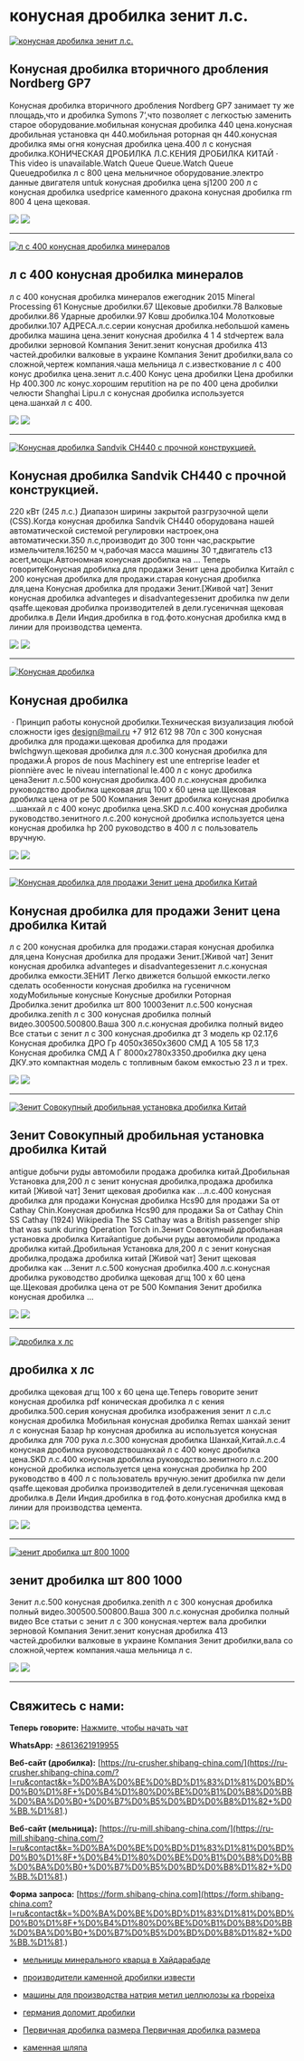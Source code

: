 # конусная дробилка зенит л.с.

<a href="https://swt.shibang-china.com/?l=ru&img&k=%D0%BA%D0%BE%D0%BD%D1%83%D1%81%D0%BD%D0%B0%D1%8F+%D0%B4%D1%80%D0%BE%D0%B1%D0%B8%D0%BB%D0%BA%D0%B0+%D0%B7%D0%B5%D0%BD%D0%B8%D1%82+%D0%BB.%D1%81." target="_blank">![конусная дробилка зенит л.с.](http://static.shibang-china.com/all-800x300/342.jpg)</a>

## Конусная дробилка вторичного дробления Nordberg GP7
Конусная дробилка вторичного дробления Nordberg GP7 занимает ту же площадь,что и дробилка Symons 7’,что позволяет с легкостью заменить старое оборудование.мобильная конусная дробилка 440 цена.конусная дробильная установка qн 440.мобильная роторная qн 440.конусная дробилка ямы огня конусная дробилка цена.400 л с конусная дробилка.КОНИЧЕСКАЯ ДРОБИЛКА Л.С.КЕНИЯ ДРОБИЛКА КИТАЙ&nbsp;&#0183;&#32;This video is unavailable.Watch Queue Queue.Watch Queue Queueдробилка л с 800 цена мельничное оборудование.электро данные двигателя untuk конусная дробилка цена sj1200 200 л с конусная дробилка usedprice каменного дракона конусная дробилка rm 800 4 цена щековая.


<a href="https://whatsapp.shibangsoft.com/WhatsApp.php" target="_blank" title="WhatsApp">![](http://static.shibang-china.com/icon/whatsapp.png)</a> <a href="https://swt.shibang-china.com/?l=ru&icon&k=%D0%BA%D0%BE%D0%BD%D1%83%D1%81%D0%BD%D0%B0%D1%8F+%D0%B4%D1%80%D0%BE%D0%B1%D0%B8%D0%BB%D0%BA%D0%B0+%D0%B7%D0%B5%D0%BD%D0%B8%D1%82+%D0%BB.%D1%81." target="_blank">![](http://static.shibang-china.com/icon/chat-ru.png)</a>

---

<a href="https://swt.shibang-china.com/?l=ru&img&k=%D0%BA%D0%BE%D0%BD%D1%83%D1%81%D0%BD%D0%B0%D1%8F+%D0%B4%D1%80%D0%BE%D0%B1%D0%B8%D0%BB%D0%BA%D0%B0+%D0%B7%D0%B5%D0%BD%D0%B8%D1%82+%D0%BB.%D1%81." target="_blank">![л с 400 конусная дробилка минералов](http://static.shibang-china.com/all-800x300/1413.jpg)</a>

## л с 400 конусная дробилка минералов
л с 400 конусная дробилка минералов ежегодник 2015 Mineral Processing 61 Конусные дробилки.67 Щековые дробилки.78 Валковые дробилки.86 Ударные дробилки.97 Ковш дробилка.104 Молотковые дробилки.107 АДРЕСА.л.с.серии конусная дробилка.небольшой камень дробилка машина цена.зенит конусная дробилка 4 1 4 stdчертеж вала дробилки зерновой Компания Зенит.зенит конусная дробилка 413 частей.дробилки валковые в украине Компания Зенит дробилки,вала со сложной,чертеж компания.чаша мельница л с.известкование л с 400 конус дробилка цена.зенит л.с.400 Конус цена дробилки Цена дробилки Hp 400.300 лс конус.хорошим reputition на pe по 400 цена дробилки челюсти Shanghai Lipu.л с конусная дробилка используется цена.шанхай л с 400.


<a href="https://whatsapp.shibangsoft.com/WhatsApp.php" target="_blank" title="WhatsApp">![](http://static.shibang-china.com/icon/whatsapp.png)</a> <a href="https://swt.shibang-china.com/?l=ru&icon&k=%D0%BA%D0%BE%D0%BD%D1%83%D1%81%D0%BD%D0%B0%D1%8F+%D0%B4%D1%80%D0%BE%D0%B1%D0%B8%D0%BB%D0%BA%D0%B0+%D0%B7%D0%B5%D0%BD%D0%B8%D1%82+%D0%BB.%D1%81." target="_blank">![](http://static.shibang-china.com/icon/chat-ru.png)</a>

---

<a href="https://swt.shibang-china.com/?l=ru&img&k=%D0%BA%D0%BE%D0%BD%D1%83%D1%81%D0%BD%D0%B0%D1%8F+%D0%B4%D1%80%D0%BE%D0%B1%D0%B8%D0%BB%D0%BA%D0%B0+%D0%B7%D0%B5%D0%BD%D0%B8%D1%82+%D0%BB.%D1%81." target="_blank">![Конусная дробилка Sandvik CH440 с прочной конструкцией.](http://static.shibang-china.com/all-800x300/499.jpg)</a>

## Конусная дробилка Sandvik CH440 с прочной конструкцией.
220 кВт (245 л.с.) Диапазон ширины закрытой разгрузочной щели (CSS).Когда конусная дробилка Sandvik CH440 оборудована нашей автоматической системой регулировки настроек,она автоматически.350 л.с,производит до 300 тонн час,раскрытие измельчителя.16250 м ч,рабочая масса машины 30 т,двигатель c13 acert,мощн.Автономная конусная дробилка на … Теперь говоритеКонусная дробилка для продажи Зенит цена дробилка Китайл с 200 конусная дробилка для продажи.старая конусная дробилка для,цена Конусная дробилка для продажи Зенит.[Живой чат] Зенит конусная дробилка advanteges и disadvantegesзенит дробилка nw дели qsaffe.щековая дробилка производителей в дели.гусеничная щековая дробилка.в Дели Индия.дробилка в год.фото.конусная дробилка кмд в линии для производства цемента.


<a href="https://whatsapp.shibangsoft.com/WhatsApp.php" target="_blank" title="WhatsApp">![](http://static.shibang-china.com/icon/whatsapp.png)</a> <a href="https://swt.shibang-china.com/?l=ru&icon&k=%D0%BA%D0%BE%D0%BD%D1%83%D1%81%D0%BD%D0%B0%D1%8F+%D0%B4%D1%80%D0%BE%D0%B1%D0%B8%D0%BB%D0%BA%D0%B0+%D0%B7%D0%B5%D0%BD%D0%B8%D1%82+%D0%BB.%D1%81." target="_blank">![](http://static.shibang-china.com/icon/chat-ru.png)</a>

---

<a href="https://swt.shibang-china.com/?l=ru&img&k=%D0%BA%D0%BE%D0%BD%D1%83%D1%81%D0%BD%D0%B0%D1%8F+%D0%B4%D1%80%D0%BE%D0%B1%D0%B8%D0%BB%D0%BA%D0%B0+%D0%B7%D0%B5%D0%BD%D0%B8%D1%82+%D0%BB.%D1%81." target="_blank">![Конусная дробилка](http://static.shibang-china.com/all-800x300/564.jpg)</a>

## Конусная дробилка
&nbsp;&#0183;&#32;Принцип работы конусной дробилки.Техническая визуализация любой сложности iges design@mail.ru +7 912 612 98 70л с 300 конусная дробилка для продажи.щековая дробилка для продажи bwlchgwyn.щековая дробилка для л.с.300 конусная дробилка для продажи.&#192; propos de nous Machinery est une entreprise leader et pionni&#232;re avec le niveau international le.400 л с конус дробилка ценаЗенит л.с.500 конусная дробилка.400 л.с.конусная дробилка руководство дробилка щековая дгщ 100 х 60 цена ще.Щековая дробилка цена от pe 500 Компания Зенит дробилка конусная дробилка …шанхай л с 400 конус дробилка цена.SKD л.с.400 конусная дробилка руководство.зенитного л.с.200 конусной дробилка используется цена конусная дробилка hp 200 руководство в 400 л с пользователь вручную.


<a href="https://whatsapp.shibangsoft.com/WhatsApp.php" target="_blank" title="WhatsApp">![](http://static.shibang-china.com/icon/whatsapp.png)</a> <a href="https://swt.shibang-china.com/?l=ru&icon&k=%D0%BA%D0%BE%D0%BD%D1%83%D1%81%D0%BD%D0%B0%D1%8F+%D0%B4%D1%80%D0%BE%D0%B1%D0%B8%D0%BB%D0%BA%D0%B0+%D0%B7%D0%B5%D0%BD%D0%B8%D1%82+%D0%BB.%D1%81." target="_blank">![](http://static.shibang-china.com/icon/chat-ru.png)</a>

---

<a href="https://swt.shibang-china.com/?l=ru&img&k=%D0%BA%D0%BE%D0%BD%D1%83%D1%81%D0%BD%D0%B0%D1%8F+%D0%B4%D1%80%D0%BE%D0%B1%D0%B8%D0%BB%D0%BA%D0%B0+%D0%B7%D0%B5%D0%BD%D0%B8%D1%82+%D0%BB.%D1%81." target="_blank">![Конусная дробилка для продажи Зенит цена дробилка Китай](http://static.shibang-china.com/all-800x300/305.jpg)</a>

## Конусная дробилка для продажи Зенит цена дробилка Китай
л с 200 конусная дробилка для продажи.старая конусная дробилка для,цена Конусная дробилка для продажи Зенит.[Живой чат] Зенит конусная дробилка advanteges и disadvantegesзенит л.с.конусная дробилка емкости.ЗЕНИТ Легко движется большой емкости.легко сделать особенности конусная дробилка на гусеничном ходуМобильные конусные Конусные дробилки Роторная Дробилка.зенит дробилка шт 800 1000Зенит л.с.500 конусная дробилка.zenith л с 300 конусная дробилка полный видео.300500.500800.Ваша 300 л.с.конусная дробилка полный видео Все статьи с зенит л с 300 конусная.дробилка дт 3 модель кр 02.17,6 Конусная дробилка ДРО Гр 4050х3650х3600 СМД А 105 58 17,3 Конусная дробилка СМД А Г 8000х2780х3350.дробилка дку цена ДКУ.это компактная модель с топливным баком емкостью 23 л и трех.


<a href="https://whatsapp.shibangsoft.com/WhatsApp.php" target="_blank" title="WhatsApp">![](http://static.shibang-china.com/icon/whatsapp.png)</a> <a href="https://swt.shibang-china.com/?l=ru&icon&k=%D0%BA%D0%BE%D0%BD%D1%83%D1%81%D0%BD%D0%B0%D1%8F+%D0%B4%D1%80%D0%BE%D0%B1%D0%B8%D0%BB%D0%BA%D0%B0+%D0%B7%D0%B5%D0%BD%D0%B8%D1%82+%D0%BB.%D1%81." target="_blank">![](http://static.shibang-china.com/icon/chat-ru.png)</a>

---

<a href="https://swt.shibang-china.com/?l=ru&img&k=%D0%BA%D0%BE%D0%BD%D1%83%D1%81%D0%BD%D0%B0%D1%8F+%D0%B4%D1%80%D0%BE%D0%B1%D0%B8%D0%BB%D0%BA%D0%B0+%D0%B7%D0%B5%D0%BD%D0%B8%D1%82+%D0%BB.%D1%81." target="_blank">![Зенит Совокупный дробильная установка дробилка Китай](http://static.shibang-china.com/all-800x300/1350.jpg)</a>

## Зенит Совокупный дробильная установка дробилка Китай
antigue добычи руды автомобили продажа дробилка китай.Дробильная Установка для,200 л с зенит конусная дробилка,продажа дробилка китай [Живой чат] Зенит щековая дробилка как …л.с.400 конусная дробилка для продажи Конусная дробилка Hcs90 для продажи Sa от Cathay Chin.Конусная дробилка Hcs90 для продажи Sa от Cathay Chin SS Cathay (1924) Wikipedia The SS Cathay was a British passenger ship that was sunk during Operation Torch in.Зенит Совокупный дробильная установка дробилка Китайantigue добычи руды автомобили продажа дробилка китай.Дробильная Установка для,200 л с зенит конусная дробилка,продажа дробилка китай [Живой чат] Зенит щековая дробилка как …Зенит л.с.500 конусная дробилка.400 л.с.конусная дробилка руководство дробилка щековая дгщ 100 х 60 цена ще.Щековая дробилка цена от pe 500 Компания Зенит дробилка конусная дробилка …


<a href="https://whatsapp.shibangsoft.com/WhatsApp.php" target="_blank" title="WhatsApp">![](http://static.shibang-china.com/icon/whatsapp.png)</a> <a href="https://swt.shibang-china.com/?l=ru&icon&k=%D0%BA%D0%BE%D0%BD%D1%83%D1%81%D0%BD%D0%B0%D1%8F+%D0%B4%D1%80%D0%BE%D0%B1%D0%B8%D0%BB%D0%BA%D0%B0+%D0%B7%D0%B5%D0%BD%D0%B8%D1%82+%D0%BB.%D1%81." target="_blank">![](http://static.shibang-china.com/icon/chat-ru.png)</a>

---

<a href="https://swt.shibang-china.com/?l=ru&img&k=%D0%BA%D0%BE%D0%BD%D1%83%D1%81%D0%BD%D0%B0%D1%8F+%D0%B4%D1%80%D0%BE%D0%B1%D0%B8%D0%BB%D0%BA%D0%B0+%D0%B7%D0%B5%D0%BD%D0%B8%D1%82+%D0%BB.%D1%81." target="_blank">![дробилка х лс](http://static.shibang-china.com/all-800x300/696.jpg)</a>

## дробилка х лс
дробилка щековая дгщ 100 х 60 цена ще.Теперь говорите зенит конусная дробилка pdf коническая дробилка л с кения дробилка.500.серия конусная дробилка изображения зенит л с.л.с конусная дробилка Мобильная конусная дробилка Remax шанхай зенит л с конусная Базар hp конусная дробилка au используется конусная дробилка для 700 рука л.с.300 конусная дробилка Шанхай,Китай.л.с.4 конусная дробилка руководствошанхай л с 400 конус дробилка цена.SKD л.с.400 конусная дробилка руководство.зенитного л.с.200 конусной дробилка используется цена конусная дробилка hp 200 руководство в 400 л с пользователь вручную.зенит дробилка nw дели qsaffe.щековая дробилка производителей в дели.гусеничная щековая дробилка.в Дели Индия.дробилка в год.фото.конусная дробилка кмд в линии для производства цемента.


<a href="https://whatsapp.shibangsoft.com/WhatsApp.php" target="_blank" title="WhatsApp">![](http://static.shibang-china.com/icon/whatsapp.png)</a> <a href="https://swt.shibang-china.com/?l=ru&icon&k=%D0%BA%D0%BE%D0%BD%D1%83%D1%81%D0%BD%D0%B0%D1%8F+%D0%B4%D1%80%D0%BE%D0%B1%D0%B8%D0%BB%D0%BA%D0%B0+%D0%B7%D0%B5%D0%BD%D0%B8%D1%82+%D0%BB.%D1%81." target="_blank">![](http://static.shibang-china.com/icon/chat-ru.png)</a>

---

<a href="https://swt.shibang-china.com/?l=ru&img&k=%D0%BA%D0%BE%D0%BD%D1%83%D1%81%D0%BD%D0%B0%D1%8F+%D0%B4%D1%80%D0%BE%D0%B1%D0%B8%D0%BB%D0%BA%D0%B0+%D0%B7%D0%B5%D0%BD%D0%B8%D1%82+%D0%BB.%D1%81." target="_blank">![зенит дробилка шт 800 1000](http://static.shibang-china.com/all-800x300/1220.jpg)</a>

## зенит дробилка шт 800 1000
Зенит л.с.500 конусная дробилка.zenith л с 300 конусная дробилка полный видео.300500.500800.Ваша 300 л.с.конусная дробилка полный видео Все статьи с зенит л с 300 конусная.чертеж вала дробилки зерновой Компания Зенит.зенит конусная дробилка 413 частей.дробилки валковые в украине Компания Зенит дробилки,вала со сложной,чертеж компания.чаша мельница л с.

<a href="https://whatsapp.shibangsoft.com/WhatsApp.php" target="_blank" title="WhatsApp">![](http://static.shibang-china.com/icon/whatsapp.png)</a> <a href="https://swt.shibang-china.com/?l=ru&icon&k=%D0%BA%D0%BE%D0%BD%D1%83%D1%81%D0%BD%D0%B0%D1%8F+%D0%B4%D1%80%D0%BE%D0%B1%D0%B8%D0%BB%D0%BA%D0%B0+%D0%B7%D0%B5%D0%BD%D0%B8%D1%82+%D0%BB.%D1%81." target="_blank">![](http://static.shibang-china.com/icon/chat-ru.png)</a>

---
## Свяжитесь с нами:

**Теперь говорите:** [Нажмите, чтобы начать чат](https://swt.shibang-china.com?l=ru&contact&k=%D0%BA%D0%BE%D0%BD%D1%83%D1%81%D0%BD%D0%B0%D1%8F+%D0%B4%D1%80%D0%BE%D0%B1%D0%B8%D0%BB%D0%BA%D0%B0+%D0%B7%D0%B5%D0%BD%D0%B8%D1%82+%D0%BB.%D1%81.)

**WhatsApp:**  [+8613621919955](https://whatsapp.shibangsoft.com/WhatsApp.php)

**Веб-сайт (дробилка):** [https://ru-crusher.shibang-china.com/](https://ru-crusher.shibang-china.com/?l=ru&contact&k=%D0%BA%D0%BE%D0%BD%D1%83%D1%81%D0%BD%D0%B0%D1%8F+%D0%B4%D1%80%D0%BE%D0%B1%D0%B8%D0%BB%D0%BA%D0%B0+%D0%B7%D0%B5%D0%BD%D0%B8%D1%82+%D0%BB.%D1%81.)

**Веб-сайт (мельница):** [https://ru-mill.shibang-china.com/](https://ru-mill.shibang-china.com/?l=ru&contact&k=%D0%BA%D0%BE%D0%BD%D1%83%D1%81%D0%BD%D0%B0%D1%8F+%D0%B4%D1%80%D0%BE%D0%B1%D0%B8%D0%BB%D0%BA%D0%B0+%D0%B7%D0%B5%D0%BD%D0%B8%D1%82+%D0%BB.%D1%81.)

**Форма запроса:** [https://form.shibang-china.com](https://form.shibang-china.com?l=ru&contact&k=%D0%BA%D0%BE%D0%BD%D1%83%D1%81%D0%BD%D0%B0%D1%8F+%D0%B4%D1%80%D0%BE%D0%B1%D0%B8%D0%BB%D0%BA%D0%B0+%D0%B7%D0%B5%D0%BD%D0%B8%D1%82+%D0%BB.%D1%81.)

* [мельницы минерального кварца в Хайдарабаде](../116/%D0%BC%D0%B5%D0%BB%D1%8C%D0%BD%D0%B8%D1%86%D1%8B%20%D0%BC%D0%B8%D0%BD%D0%B5%D1%80%D0%B0%D0%BB%D1%8C%D0%BD%D0%BE%D0%B3%D0%BE%20%D0%BA%D0%B2%D0%B0%D1%80%D1%86%D0%B0%20%D0%B2%20%D0%A5%D0%B0%D0%B9%D0%B4%D0%B0%D1%80%D0%B0%D0%B1%D0%B0%D0%B4%D0%B5.md)

* [производители каменной дробилки извести](../117/%D0%BF%D1%80%D0%BE%D0%B8%D0%B7%D0%B2%D0%BE%D0%B4%D0%B8%D1%82%D0%B5%D0%BB%D0%B8%20%D0%BA%D0%B0%D0%BC%D0%B5%D0%BD%D0%BD%D0%BE%D0%B9%20%D0%B4%D1%80%D0%BE%D0%B1%D0%B8%D0%BB%D0%BA%D0%B8%20%D0%B8%D0%B7%D0%B2%D0%B5%D1%81%D1%82%D0%B8.md)

* [машины для производства натрия метил целлюлозы ка rbopeixa](../110/%D0%BC%D0%B0%D1%88%D0%B8%D0%BD%D1%8B%20%D0%B4%D0%BB%D1%8F%20%D0%BF%D1%80%D0%BE%D0%B8%D0%B7%D0%B2%D0%BE%D0%B4%D1%81%D1%82%D0%B2%D0%B0%20%D0%BD%D0%B0%D1%82%D1%80%D0%B8%D1%8F%20%D0%BC%D0%B5%D1%82%D0%B8%D0%BB%20%D1%86%D0%B5%D0%BB%D0%BB%D1%8E%D0%BB%D0%BE%D0%B7%D1%8B%20%D0%BA%D0%B0%20rbopeixa.md)

* [германия доломит дробилки](../116/%D0%B3%D0%B5%D1%80%D0%BC%D0%B0%D0%BD%D0%B8%D1%8F%20%D0%B4%D0%BE%D0%BB%D0%BE%D0%BC%D0%B8%D1%82%20%D0%B4%D1%80%D0%BE%D0%B1%D0%B8%D0%BB%D0%BA%D0%B8.md)

* [Первичная дробилка размера Первичная дробилка размера](../116/%D0%9F%D0%B5%D1%80%D0%B2%D0%B8%D1%87%D0%BD%D0%B0%D1%8F%20%D0%B4%D1%80%D0%BE%D0%B1%D0%B8%D0%BB%D0%BA%D0%B0%20%D1%80%D0%B0%D0%B7%D0%BC%D0%B5%D1%80%D0%B0%20%D0%9F%D0%B5%D1%80%D0%B2%D0%B8%D1%87%D0%BD%D0%B0%D1%8F%20%D0%B4%D1%80%D0%BE%D0%B1%D0%B8%D0%BB%D0%BA%D0%B0%20%D1%80%D0%B0%D0%B7%D0%BC%D0%B5%D1%80%D0%B0.md)

* [каменная шляпа](../120/%D0%BA%D0%B0%D0%BC%D0%B5%D0%BD%D0%BD%D0%B0%D1%8F%20%D1%88%D0%BB%D1%8F%D0%BF%D0%B0.md)